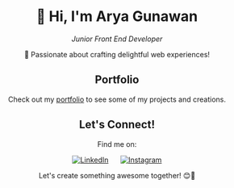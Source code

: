 <h1 align="center">👋 Hi, I'm Arya Gunawan</h1>
<p align="center"><i>Junior Front End Developer</i></p>

<p align="center">🚀 Passionate about crafting delightful web experiences!</p>

<h2 align="center">Portfolio</h2>
<p align="center">Check out my <a href="https://aryagunawann.vercel.app">portfolio</a> to see some of my projects and creations.</p>

<h2 align="center">Let's Connect!</h2>
<p align="center">Find me on:</p>
<p align="center">
  <a href="https://www.linkedin.com/in/arya-gunawan" class="social-link"><img src="https://img.shields.io/badge/LinkedIn-0077B5?style=for-the-badge&logo=linkedin&logoColor=white" alt="LinkedIn"></a>&nbsp;&nbsp;
  &nbsp;&nbsp;
  <a href="https://www.instagram.com/aryagunawan" class="social-link"><img src="https://img.shields.io/badge/Instagram-E4405F?style=for-the-badge&logo=instagram&logoColor=white" alt="Instagram"></a>
</p>

<p align="center">Let's create something awesome together! 😊🌟</p>
